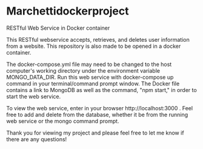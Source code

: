# Marchettidockerproject
RESTful Web Service in Docker container

This RESTful webservice accepts, retrieves, and deletes user information from a website. This repository is also made to be opened in a docker container.

The docker-compose.yml file may need to be changed to the host computer's working directory under the environment variable MONGO_DATA_DIR. Run this web service with docker-compose up command in your terminal/command prompt window. The Docker file contains a link to MongoDB as well as the command, "npm start," in order to start the web service. 

To view the web service, enter in your browser http://localhost:3000 . Feel free to add and delete from the database, whether it be from the running web service or the mongo command prompt. 

Thank you for viewing my project and please feel free to let me know if there are any questions!
